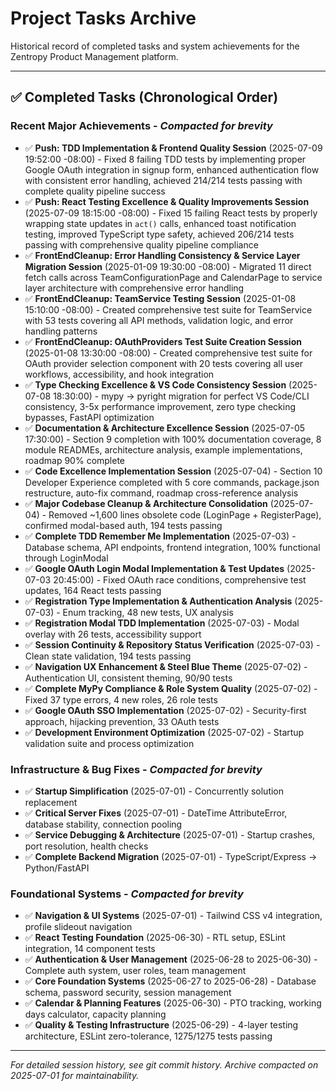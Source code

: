 # Project Tasks Archive

Historical record of completed tasks and system achievements for the Zentropy Product Management platform.

---

## ✅ Completed Tasks (Chronological Order)

### **Recent Major Achievements** - *Compacted for brevity*
- ✅ **Push: TDD Implementation & Frontend Quality Session** (2025-07-09 19:52:00 -08:00) - Fixed 8 failing TDD tests by implementing proper Google OAuth integration in signup form, enhanced authentication flow with consistent error handling, achieved 214/214 tests passing with complete quality pipeline success
- ✅ **Push: React Testing Excellence & Quality Improvements Session** (2025-07-09 18:15:00 -08:00) - Fixed 15 failing React tests by properly wrapping state updates in `act()` calls, enhanced toast notification testing, improved TypeScript type safety, achieved 206/214 tests passing with comprehensive quality pipeline compliance
- ✅ **FrontEndCleanup: Error Handling Consistency & Service Layer Migration Session** (2025-01-09 19:30:00 -08:00) - Migrated 11 direct fetch calls across TeamConfigurationPage and CalendarPage to service layer architecture with comprehensive error handling
- ✅ **FrontEndCleanup: TeamService Testing Session** (2025-01-08 15:10:00 -08:00) - Created comprehensive test suite for TeamService with 53 tests covering all API methods, validation logic, and error handling patterns
- ✅ **FrontEndCleanup: OAuthProviders Test Suite Creation Session** (2025-01-08 13:30:00 -08:00) - Created comprehensive test suite for OAuth provider selection component with 20 tests covering all user workflows, accessibility, and hook integration
- ✅ **Type Checking Excellence & VS Code Consistency Session** (2025-07-08 18:30:00) - mypy → pyright migration for perfect VS Code/CLI consistency, 3-5x performance improvement, zero type checking bypasses, FastAPI optimization
- ✅ **Documentation & Architecture Excellence Session** (2025-07-05 17:30:00) - Section 9 completion with 100% documentation coverage, 8 module READMEs, architecture analysis, example implementations, roadmap 90% complete
- ✅ **Code Excellence Implementation Session** (2025-07-04) - Section 10 Developer Experience completed with 5 core commands, package.json restructure, auto-fix command, roadmap cross-reference analysis
- ✅ **Major Codebase Cleanup & Architecture Consolidation** (2025-07-04) - Removed ~1,600 lines obsolete code (LoginPage + RegisterPage), confirmed modal-based auth, 194 tests passing
- ✅ **Complete TDD Remember Me Implementation** (2025-07-03) - Database schema, API endpoints, frontend integration, 100% functional through LoginModal
- ✅ **Google OAuth Login Modal Implementation & Test Updates** (2025-07-03 20:45:00) - Fixed OAuth race conditions, comprehensive test updates, 164 React tests passing
- ✅ **Registration Type Implementation & Authentication Analysis** (2025-07-03) - Enum tracking, 48 new tests, UX analysis
- ✅ **Registration Modal TDD Implementation** (2025-07-03) - Modal overlay with 26 tests, accessibility support
- ✅ **Session Continuity & Repository Status Verification** (2025-07-03) - Clean state validation, 194 tests passing
- ✅ **Navigation UX Enhancement & Steel Blue Theme** (2025-07-02) - Authentication UI, consistent theming, 90/90 tests
- ✅ **Complete MyPy Compliance & Role System Quality** (2025-07-02) - Fixed 37 type errors, 4 new roles, 26 role tests
- ✅ **Google OAuth SSO Implementation** (2025-07-02) - Security-first approach, hijacking prevention, 33 OAuth tests
- ✅ **Development Environment Optimization** (2025-07-02) - Startup validation suite and process optimization

### **Infrastructure & Bug Fixes** - *Compacted for brevity*
- ✅ **Startup Simplification** (2025-07-01) - Concurrently solution replacement
- ✅ **Critical Server Fixes** (2025-07-01) - DateTime AttributeError, database stability, connection pooling
- ✅ **Service Debugging & Architecture** (2025-07-01) - Startup crashes, port resolution, health checks
- ✅ **Complete Backend Migration** (2025-07-01) - TypeScript/Express → Python/FastAPI

### **Foundational Systems** - *Compacted for brevity*
- ✅ **Navigation & UI Systems** (2025-07-01) - Tailwind CSS v4 integration, profile slideout navigation
- ✅ **React Testing Foundation** (2025-06-30) - RTL setup, ESLint integration, 14 component tests
- ✅ **Authentication & User Management** (2025-06-28 to 2025-06-30) - Complete auth system, user roles, team management
- ✅ **Core Foundation Systems** (2025-06-27 to 2025-06-28) - Database schema, password security, session management
- ✅ **Calendar & Planning Features** (2025-06-30) - PTO tracking, working days calculator, capacity planning
- ✅ **Quality & Testing Infrastructure** (2025-06-29) - 4-layer testing architecture, ESLint zero-tolerance, 1275/1275 tests passing

---

*For detailed session history, see git commit history. Archive compacted on 2025-07-01 for maintainability.*